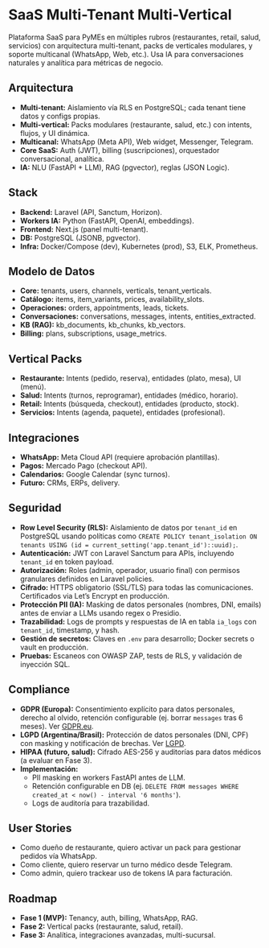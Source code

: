 # SaaS Multi-Tenant Multi-Vertical

Plataforma SaaS para PyMEs en múltiples rubros (restaurantes, retail, salud, servicios) con arquitectura multi-tenant, packs de verticales modulares, y soporte multicanal (WhatsApp, Web, etc.). Usa IA para conversaciones naturales y analítica para métricas de negocio.

## Arquitectura
- **Multi-tenant:** Aislamiento vía RLS en PostgreSQL; cada tenant tiene datos y configs propias.
- **Multi-vertical:** Packs modulares (restaurante, salud, etc.) con intents, flujos, y UI dinámica.
- **Multicanal:** WhatsApp (Meta API), Web widget, Messenger, Telegram.
- **Core SaaS:** Auth (JWT), billing (suscripciones), orquestador conversacional, analítica.
- **IA:** NLU (FastAPI + LLM), RAG (pgvector), reglas (JSON Logic).

## Stack
- **Backend:** Laravel (API, Sanctum, Horizon).
- **Workers IA:** Python (FastAPI, OpenAI, embeddings).
- **Frontend:** Next.js (panel multi-tenant).
- **DB:** PostgreSQL (JSONB, pgvector).
- **Infra:** Docker/Compose (dev), Kubernetes (prod), S3, ELK, Prometheus.

## Modelo de Datos
- **Core:** tenants, users, channels, verticals, tenant_verticals.
- **Catálogo:** items, item_variants, prices, availability_slots.
- **Operaciones:** orders, appointments, leads, tickets.
- **Conversaciones:** conversations, messages, intents, entities_extracted.
- **KB (RAG):** kb_documents, kb_chunks, kb_vectors.
- **Billing:** plans, subscriptions, usage_metrics.

## Vertical Packs
- **Restaurante:** Intents (pedido, reserva), entidades (plato, mesa), UI (menú).
- **Salud:** Intents (turnos, reprogramar), entidades (médico, horario).
- **Retail:** Intents (búsqueda, checkout), entidades (producto, stock).
- **Servicios:** Intents (agenda, paquete), entidades (profesional).

## Integraciones
- **WhatsApp:** Meta Cloud API (requiere aprobación plantillas).
- **Pagos:** Mercado Pago (checkout API).
- **Calendarios:** Google Calendar (sync turnos).
- **Futuro:** CRMs, ERPs, delivery.

## Seguridad
- **Row Level Security (RLS):** Aislamiento de datos por `tenant_id` en PostgreSQL usando políticas como `CREATE POLICY tenant_isolation ON tenants USING (id = current_setting('app.tenant_id')::uuid);`.
- **Autenticación:** JWT con Laravel Sanctum para APIs, incluyendo `tenant_id` en token payload.
- **Autorización:** Roles (admin, operador, usuario final) con permisos granulares definidos en Laravel policies.
- **Cifrado:** HTTPS obligatorio (SSL/TLS) para todas las comunicaciones. Certificados via Let’s Encrypt en producción.
- **Protección PII (IA):** Masking de datos personales (nombres, DNI, emails) antes de enviar a LLMs usando regex o Presidio.
- **Trazabilidad:** Logs de prompts y respuestas de IA en tabla `ia_logs` con `tenant_id`, timestamp, y hash.
- **Gestión de secretos:** Claves en `.env` para desarrollo; Docker secrets o vault en producción.
- **Pruebas:** Escaneos con OWASP ZAP, tests de RLS, y validación de inyección SQL.

## Compliance
- **GDPR (Europa):** Consentimiento explícito para datos personales, derecho al olvido, retención configurable (ej. borrar `messages` tras 6 meses). Ver [GDPR.eu](https://gdpr.eu).
- **LGPD (Argentina/Brasil):** Protección de datos personales (DNI, CPF) con masking y notificación de brechas. Ver [LGPD](https://www.gov.br/lgpd).
- **HIPAA (futuro, salud):** Cifrado AES-256 y auditorías para datos médicos (a evaluar en Fase 3).
- **Implementación:** 
  - PII masking en workers FastAPI antes de LLM.
  - Retención configurable en DB (ej. `DELETE FROM messages WHERE created_at < now() - interval '6 months'`).
  - Logs de auditoría para trazabilidad.

## User Stories
- Como dueño de restaurante, quiero activar un pack para gestionar pedidos vía WhatsApp.
- Como cliente, quiero reservar un turno médico desde Telegram.
- Como admin, quiero trackear uso de tokens IA para facturación.

## Roadmap
- **Fase 1 (MVP):** Tenancy, auth, billing, WhatsApp, RAG.
- **Fase 2:** Vertical packs (restaurante, salud, retail).
- **Fase 3:** Analítica, integraciones avanzadas, multi-sucursal.
